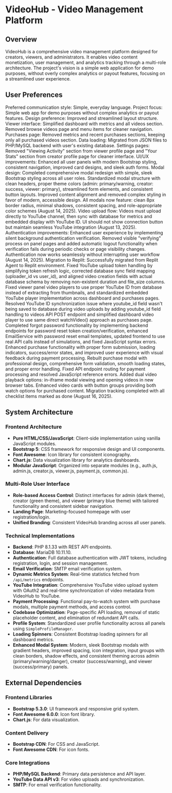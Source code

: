# VideoHub - Video Management Platform

## Overview
VideoHub is a comprehensive video management platform designed for creators, viewers, and administrators. It enables video content monetization, user management, and analytics tracking through a multi-role architecture. The project's vision is a simple web application for demo purposes, without overly complex analytics or payout features, focusing on a streamlined user experience.

## User Preferences
Preferred communication style: Simple, everyday language.
Project focus: Simple web app for demo purposes without complex analytics or payout features.
Design preference: Improved and streamlined layout structure.
Viewer interface: Simplified dashboard with metrics and all videos section. Removed browse videos page and menu items for cleaner navigation.
Purchases page: Removed metrics and recent purchases sections, keeping only all purchased videos section.
Data loading: Migrated from JSON files to PHP/MySQL backend with user's existing database.
Settings pages: Removed "Viewing Activity" section from viewer profile page and "Your Stats" section from creator profile page for cleaner interface.
UI/UX improvements: Enhanced all user panels with modern Bootstrap styling, consistent navigation, improved card designs, and sleek auth forms.
Modal design: Completed comprehensive modal redesign with simple, sleek Bootstrap styling across all user roles. Standardized modal structure with clean headers, proper theme colors (admin: primary/warning, creator: success, viewer: primary), streamlined form elements, and consistent button layouts. Improved content alignment and removed complex styling in favor of modern, accessible design. All modals now feature: clean 8px border radius, minimal shadows, consistent spacing, and role-appropriate color schemes (August 14, 2025).
Video upload flow: Videos must upload directly to YouTube channel, then sync with database for metrics and embedded display with YouTube ID. UI should not show connection button but maintain seamless YouTube integration (August 13, 2025).
Authentication improvements: Enhanced user experience by implementing silent background authentication verification. Removed visible "verifying" process on panel pages and added automatic logout functionality when verification fails during periodic checks or page visibility changes. Authentication now works seamlessly without interrupting user workflow (August 14, 2025).
Migration to Replit: Successfully migrated from Replit Agent to Replit environment. Fixed YouTube upload token handling by simplifying token refresh logic, corrected database sync field mapping (uploader_id vs user_id), and aligned video creation fields with actual database schema by removing non-existent duration and file_size columns. Fixed viewer panel video players to use proper YouTube ID from database instead of extracting from thumbnails, and standardized embedded YouTube player implementation across dashboard and purchases pages. Resolved YouTube ID synchronization issue where youtube_id field wasn't being saved to database during video uploads by adding youtube_id field handling to videos API POST endpoint and simplified dashboard video player to use same direct watchVideo() approach as purchases page. Completed forgot password functionality by implementing backend endpoints for password reset token creation/verification, enhanced EmailService with password reset email templates, updated frontend to use real API calls instead of simulations, and fixed JavaScript syntax errors. Enhanced purchase functionality with proper form submission, loading indicators, success/error states, and improved user experience with visual feedback during payment processing. Rebuilt purchase modal with professional design, comprehensive form validation, smooth loading states, and proper error handling. Fixed API endpoint routing for payment processing and resolved JavaScript reference errors. Added dual video playback options: in-iframe modal viewing and opening videos in new browser tabs. Enhanced video cards with button groups providing both watch options for purchased content. Migration tracking completed with all checklist items marked as done (August 16, 2025).

## System Architecture

### Frontend Architecture
- **Pure HTML/CSS/JavaScript**: Client-side implementation using vanilla JavaScript modules.
- **Bootstrap 5**: CSS framework for responsive design and UI components.
- **Font Awesome**: Icon library for consistent iconography.
- **Chart.js**: Data visualization library for analytics dashboards.
- **Modular JavaScript**: Organized into separate modules (e.g., auth.js, admin.js, creator.js, viewer.js, payment.js, common.js).

### Multi-Role User Interface
- **Role-based Access Control**: Distinct interfaces for admin (dark theme), creator (green theme), and viewer (primary blue theme) with tailored functionality and consistent sidebar navigation.
- **Landing Page**: Marketing-focused homepage with user registration/login.
- **Unified Branding**: Consistent VideoHub branding across all user panels.

### Technical Implementations
- **Backend**: PHP 8.1.33 with REST API endpoints.
- **Database**: MariaDB 10.11.10.
- **Authentication**: Full database authentication with JWT tokens, including registration, login, and session management.
- **Email Verification**: SMTP email verification system.
- **Dynamic Metrics System**: Real-time statistics fetched from `/api/metrics` endpoints.
- **YouTube Integration**: Comprehensive YouTube video upload system with OAuth2 and real-time synchronization of video metadata from VideoHub to YouTube.
- **Payment Processing**: Functional pay-to-watch system with purchase modals, multiple payment methods, and access control.
- **Codebase Optimization**: Page-specific API loading, removal of static placeholder content, and elimination of redundant API calls.
- **Profile System**: Standardized user profile functionality across all panels using `SimpleProfileManager`.
- **Loading Spinners**: Consistent Bootstrap loading spinners for all dashboard metrics.
- **Enhanced Modal System**: Modern, sleek Bootstrap modals with gradient headers, improved spacing, icon integration, input groups with clean borders, shadow effects, and consistent theming across admin (primary/warning/danger), creator (success/warning), and viewer (success/primary) panels.

## External Dependencies

### Frontend Libraries
- **Bootstrap 5.3.0**: UI framework and responsive grid system.
- **Font Awesome 6.0.0**: Icon font library.
- **Chart.js**: For data visualization.

### Content Delivery
- **Bootstrap CDN**: For CSS and JavaScript.
- **Font Awesome CDN**: For icon fonts.

### Core Integrations
- **PHP/MySQL Backend**: Primary data persistence and API layer.
- **YouTube Data API v3**: For video uploads and synchronization.
- **SMTP**: For email verification functionality.